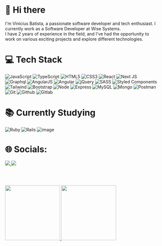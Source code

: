 # 👋 Hi there

I'm Vinicius Batista, a passionate software developer and tech enthusiast. I currently work as a Software Developer at Wise Systems. </br>
I have 2 years of experience in the field, and I've had the opportunity to work on various exciting projects and explore different technologies.

# 💻 Tech Stack
![JavaScript](https://github.com/vinibatista905/vinibatista905/assets/83718126/7fa2a41d-bd81-46c0-b979-0b8208765a37) ![TypeScript](https://img.shields.io/badge/typescript-%23007ACC.svg?style=for-the-badge&logo=typescript&logoColor=white) ![HTML5](https://img.shields.io/badge/html5-%23E34F26.svg?style=for-the-badge&logo=html5&logoColor=white) ![CSS3](https://img.shields.io/badge/css3-%231572B6.svg?style=for-the-badge&logo=css3&logoColor=white) ![React](https://img.shields.io/badge/react-%2320232a.svg?style=for-the-badge&logo=react&logoColor=%2361DAFB) ![Next JS](https://img.shields.io/badge/Next-black?style=for-the-badge&logo=next.js&logoColor=white) ![Graphql](https://github.com/vinibatista905/vinibatista905/assets/83718126/74645ce8-c457-4df1-b81d-54ae368e7808) ![AngularJS](https://github.com/vinibatista905/vinibatista905/assets/83718126/7dea0000-4372-46a8-ac46-4b495f6da809) ![Angular](https://github.com/vinibatista905/vinibatista905/assets/83718126/1e02628b-f08e-4742-a8f0-0e34ebef3063) ![jQuery](https://github.com/vinibatista905/vinibatista905/assets/83718126/ad3c4731-ee1c-4bd2-99be-a7c44ff66fac) ![SASS](https://img.shields.io/badge/SASS-hotpink.svg?style=for-the-badge&logo=SASS&logoColor=white) ![Styled Components](https://img.shields.io/badge/styled--components-DB7093?style=for-the-badge&logo=styled-components&logoColor=white) ![Tailwind](https://github.com/vinibatista905/vinibatista905/assets/83718126/3a2e2192-204b-49b6-a35f-ae323b5ef81b) ![Bootstrap](https://github.com/vinibatista905/vinibatista905/assets/83718126/6ba3561e-8f1e-4f9f-b1bc-78917cc9d69a) ![Node](https://github.com/vinibatista905/vinibatista905/assets/83718126/652c01f8-e0b7-4e2b-a4f7-22faee9e1db3) ![Express](https://github.com/vinibatista905/vinibatista905/assets/83718126/d8eda6c4-f48c-4fe3-a18a-89899048f5d5) ![MySQL](https://github.com/vinibatista905/vinibatista905/assets/83718126/3315d5a3-9529-4cdf-90a9-2307f0d4158e) ![Mongo](https://github.com/vinibatista905/vinibatista905/assets/83718126/7c4b94b6-26d4-40b3-9501-1ade49110b32) ![Postman](https://img.shields.io/badge/Postman-FF6C37?style=for-the-badge&logo=postman&logoColor=white) ![Git](https://github.com/vinibatista905/vinibatista905/assets/83718126/c98eeba2-311a-4d46-b0ca-b1eba5cec8f6) ![Github](https://github.com/vinibatista905/vinibatista905/assets/83718126/b1d4f917-62bd-419e-bc3a-6c9fdb96dafa) ![Gitlab](https://github.com/vinibatista905/vinibatista905/assets/83718126/4104065e-4332-4b25-a591-78edbf77c3b5)

# 📚 Currently Studying
![Ruby](https://github.com/vinibatista905/vinibatista905/assets/83718126/7016f123-d5e1-4fd8-9948-27632f451a02) ![Rails](https://github.com/vinibatista905/vinibatista905/assets/83718126/cbab68ef-e93a-4f82-891c-28b2702a005c)
 ![image](https://github.com/vinibatista905/vinibatista905/assets/83718126/aeb70e1d-40ad-4dd9-a63d-f0fffbd8c362)

# 🌐 Socials:

<a href="https://www.linkedin.com/in/vinicius-batista-0120016a/">
 <img src="https://img.shields.io/badge/LinkedIn-0077B5?style=for-the-badge&logo=linkedin&logoColor=white" />
</a>
<a href="https://www.instagram.com/vinaobatista">
 <img src="https://img.shields.io/badge/Instagram-E4405F?style=for-the-badge&logo=instagram&logoColor=white" />
</a>

<br><br>

<div>
  <a href="https://github.com/vinibatista905">
  <img height="180em" src="https://github-readme-stats.vercel.app/api?username=vinibatista905&show_icons=true&theme=dracula&include_all_commits=true&count_private=true"/>
  <img height="180em" src="https://github-readme-stats.vercel.app/api/top-langs/?username=vinibatista905&layout=compact&langs_count=7&theme=dracula"/>
</div>
